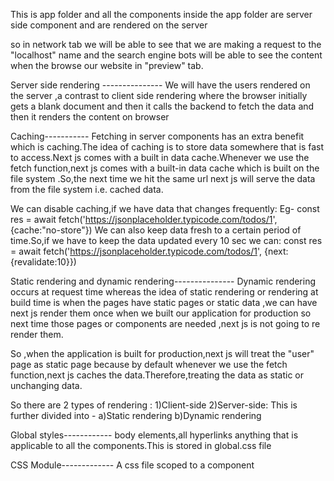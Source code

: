 This is app folder and all the components inside the app folder are server side component and are rendered on the server

so in network tab we will be able to see that we are making a request to the "localhost" name and the search engine bots will be able to see the content when the browse our website in "preview" tab.

Server side rendering ---------------
We will have the users rendered on the server ,a contrast to client side rendering where the browser initially gets a blank document and then it calls the backend to fetch the data and then it renders the content on browser

Caching-----------
Fetching in server components has an extra benefit which is caching.The idea of caching is to store data somewhere that is fast to access.Next js comes with a built in data cache.Whenever we use the fetch function,next js comes with a built-in data cache which is built on the file system .So,the next time we hit the same url next js will serve the data from the file system i.e. cached data.

We can disable caching,if we have data that changes frequently:
Eg-
const res = await fetch('https://jsonplaceholder.typicode.com/todos/1',
{cache:"no-store"})
We can also keep data fresh to a certain period of time.So,if we have to keep the data updated every 10 sec we can:
const res = await fetch('https://jsonplaceholder.typicode.com/todos/1',
{next:{revalidate:10}})

Static rendering and dynamic rendering---------------
Dynamic rendering occurs  at request time whereas the idea of static rendering or rendering at build time is when the pages have static pages or static data ,we can have next js render them once when we built our application for production so next time those pages or components are needed ,next js is not going to re render them.

So ,when the application is built for production,next js will treat the "user" page as static page because by default whenever we use the fetch function,next js caches the data.Therefore,treating the data as static or unchanging data.

So there are 2 types of rendering :
1)Client-side
2)Server-side:
    This is further divided into -
    a)Static rendering
    b)Dynamic rendering

Global styles------------
body elements,all hyperlinks anything that is applicable to all the components.This is stored in global.css file

CSS Module-------------
A css file scoped to a component
